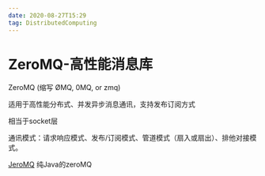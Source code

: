 ```yaml
---
date: 2020-08-27T15:29
tag: DistributedComputing
---
```


# ZeroMQ-高性能消息库

ZeroMQ (缩写 ØMQ, 0MQ, or zmq) 

适用于高性能分布式、并发异步消息通讯，支持发布订阅方式

相当于socket层

通讯模式：请求响应模式、发布/订阅模式、管道模式（扇入或扇出）、排他对接模式。

[JeroMQ](https://github.com/zeromq/jeromq) 纯Java的zeroMQ
